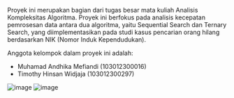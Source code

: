 Proyek ini merupakan bagian dari tugas besar mata kuliah Analisis Kompleksitas Algoritma. Proyek ini berfokus pada analisis kecepatan pemrosesan data antara dua algoritma, yaitu Sequential Search dan Ternary Search, yang diimplementasikan pada studi kasus pencarian orang hilang berdasarkan NIK (Nomor Induk Kependudukan). 


Anggota kelompok dalam proyek ini adalah:  
- Muhamad Andhika Mefiandi (103012300016)  
- Timothy Hinsan Widjaja (103012300297)

![image](https://github.com/user-attachments/assets/c00b9f80-7457-4bfb-87f7-4ab7414601a6)
![image](https://github.com/user-attachments/assets/377c8a6d-2331-401a-b628-96ee82392c9b)
